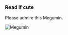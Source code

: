 ### Read if cute

Please admire this Megumin.

![Megumin](https://staging-media-1.discord.co/attachments/716465700964794368/716466232295030785/0f9e75ee9ddd5f8ba59cf8e2a9e0481c.jpg?width=496&height=702)
